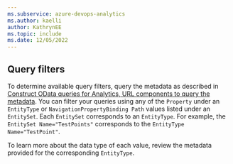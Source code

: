 ```yaml
---
ms.subservice: azure-devops-analytics
ms.author: kaelli
author: KathrynEE
ms.topic: include
ms.date: 12/05/2022
---
```


## Query filters


To determine available query filters, query the metadata as described in [Construct OData queries for Analytics, URL components to query the metadata](../../analytics/analytics-query-parts.md#query-metadata). You can filter your queries using any of the `Property` under an `EntityType` or `NavigationPropertyBinding Path` values listed under an `EntitySet`. Each `EntitySet` corresponds to an `EntityType`. For example, the `EntitySet Name="TestPoints"` corresponds to the `EntityType Name="TestPoint"`.

To learn more about the data type of each value, review the metadata provided for the corresponding `EntityType`.  


